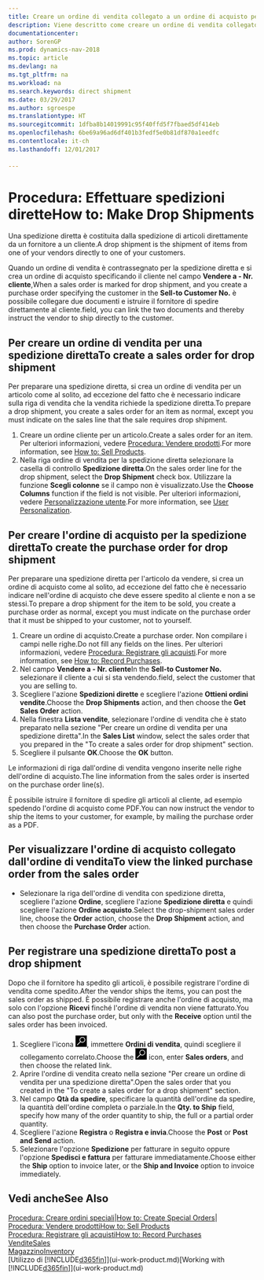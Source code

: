 ```yaml
---
title: Creare un ordine di vendita collegato a un ordine di acquisto per una spedizione diretta
description: Viene descritto come creare un ordine di vendita collegato a un ordine di acquisto per consentire la spedizione diretta dal fornitore al cliente.
documentationcenter: 
author: SorenGP
ms.prod: dynamics-nav-2018
ms.topic: article
ms.devlang: na
ms.tgt_pltfrm: na
ms.workload: na
ms.search.keywords: direct shipment
ms.date: 03/29/2017
ms.author: sgroespe
ms.translationtype: HT
ms.sourcegitcommit: 1dfba8b14019991c95f40ffd5f7fbaed5df414eb
ms.openlocfilehash: 6be69a96ad6df401b3fedf5e0b81df870a1eedfc
ms.contentlocale: it-ch
ms.lasthandoff: 12/01/2017

---
```

# <a name="how-to-make-drop-shipments"></a><span data-ttu-id="cd60d-103">Procedura: Effettuare spedizioni dirette</span><span class="sxs-lookup"><span data-stu-id="cd60d-103">How to: Make Drop Shipments</span></span>
<span data-ttu-id="cd60d-104">Una spedizione diretta è costituita dalla spedizione di articoli direttamente da un fornitore a un cliente.</span><span class="sxs-lookup"><span data-stu-id="cd60d-104">A drop shipment is the shipment of items from one of your vendors directly to one of your customers.</span></span>

<span data-ttu-id="cd60d-105">Quando un ordine di vendita è contrassegnato per la spedizione diretta e si crea un ordine di acquisto specificando il cliente nel campo **Vendere a - Nr. cliente**,</span><span class="sxs-lookup"><span data-stu-id="cd60d-105">When a sales order is marked for drop shipment, and you create a purchase order specifying the customer in the **Sell-to Customer No.**</span></span> <span data-ttu-id="cd60d-106">è possibile collegare due documenti e istruire il fornitore di spedire direttamente al cliente.</span><span class="sxs-lookup"><span data-stu-id="cd60d-106">field, you can link the two documents and thereby instruct the vendor to ship directly to the customer.</span></span>

## <a name="to-create-a-sales-order-for-drop-shipment"></a><span data-ttu-id="cd60d-107">Per creare un ordine di vendita per una spedizione diretta</span><span class="sxs-lookup"><span data-stu-id="cd60d-107">To create a sales order for drop shipment</span></span>
<span data-ttu-id="cd60d-108">Per preparare una spedizione diretta, si crea un ordine di vendita per un articolo come al solito, ad eccezione del fatto che è necessario indicare sulla riga di vendita che la vendita richiede la spedizione diretta.</span><span class="sxs-lookup"><span data-stu-id="cd60d-108">To prepare a drop shipment, you create a sales order for an item as normal, except you must indicate on the sales line that the sale requires drop shipment.</span></span>

1. <span data-ttu-id="cd60d-109">Creare un ordine cliente per un articolo.</span><span class="sxs-lookup"><span data-stu-id="cd60d-109">Create a sales order for an item.</span></span> <span data-ttu-id="cd60d-110">Per ulteriori informazioni, vedere [Procedura: Vendere prodotti](sales-how-sell-products.md).</span><span class="sxs-lookup"><span data-stu-id="cd60d-110">For more information, see [How to: Sell Products](sales-how-sell-products.md).</span></span>
2. <span data-ttu-id="cd60d-111">Nella riga ordine di vendita per la spedizione diretta selezionare la casella di controllo **Spedizione diretta**.</span><span class="sxs-lookup"><span data-stu-id="cd60d-111">On the sales order line for the drop shipment, select the **Drop Shipment** check box.</span></span> <span data-ttu-id="cd60d-112">Utilizzare la funzione **Scegli colonne** se il campo non è visualizzato.</span><span class="sxs-lookup"><span data-stu-id="cd60d-112">Use the **Choose Columns** function if the field is not visible.</span></span> <span data-ttu-id="cd60d-113">Per ulteriori informazioni, vedere [Personalizzazione utente](ui-user-personalization.md).</span><span class="sxs-lookup"><span data-stu-id="cd60d-113">For more information, see [User Personalization](ui-user-personalization.md).</span></span>

## <a name="to-create-the-purchase-order-for-drop-shipment"></a><span data-ttu-id="cd60d-114">Per creare l'ordine di acquisto per la spedizione diretta</span><span class="sxs-lookup"><span data-stu-id="cd60d-114">To create the purchase order for drop shipment</span></span>
<span data-ttu-id="cd60d-115">Per preparare una spedizione diretta per l'articolo da vendere, si crea un ordine di acquisto come al solito, ad eccezione del fatto che è necessario indicare nell'ordine di acquisto che deve essere spedito al cliente e non a se stessi.</span><span class="sxs-lookup"><span data-stu-id="cd60d-115">To prepare a drop shipment for the item to be sold, you create a purchase order as normal, except you must indicate on the purchase order that it must be shipped to your customer, not to yourself.</span></span>

1. <span data-ttu-id="cd60d-116">Creare un ordine di acquisto.</span><span class="sxs-lookup"><span data-stu-id="cd60d-116">Create a purchase order.</span></span> <span data-ttu-id="cd60d-117">Non compilare i campi nelle righe.</span><span class="sxs-lookup"><span data-stu-id="cd60d-117">Do not fill any fields on the lines.</span></span> <span data-ttu-id="cd60d-118">Per ulteriori informazioni, vedere [Procedura: Registrare gli acquisti](purchasing-how-record-purchases.md).</span><span class="sxs-lookup"><span data-stu-id="cd60d-118">For more information, see [How to: Record Purchases](purchasing-how-record-purchases.md).</span></span>
2. <span data-ttu-id="cd60d-119">Nel campo **Vendere a - Nr. cliente**</span><span class="sxs-lookup"><span data-stu-id="cd60d-119">In the **Sell-to Customer No.**</span></span> <span data-ttu-id="cd60d-120">selezionare il cliente a cui si sta vendendo.</span><span class="sxs-lookup"><span data-stu-id="cd60d-120">field, select the customer that you are selling to.</span></span>
3. <span data-ttu-id="cd60d-121">Scegliere l'azione **Spedizioni dirette** e scegliere l'azione **Ottieni ordini vendite**.</span><span class="sxs-lookup"><span data-stu-id="cd60d-121">Choose the **Drop Shipments** action, and then choose the **Get Sales Order** action.</span></span>
4. <span data-ttu-id="cd60d-122">Nella finestra **Lista vendite**, selezionare l'ordine di vendita che è stato preparato nella sezione "Per creare un ordine di vendita per una spedizione diretta".</span><span class="sxs-lookup"><span data-stu-id="cd60d-122">In the **Sales List** window, select the sales order that you prepared in the "To create a sales order for drop shipment" section.</span></span>
5. <span data-ttu-id="cd60d-123">Scegliere il pulsante **OK**.</span><span class="sxs-lookup"><span data-stu-id="cd60d-123">Choose the **OK** button.</span></span>

<span data-ttu-id="cd60d-124">Le informazioni di riga dall'ordine di vendita vengono inserite nelle righe dell'ordine di acquisto.</span><span class="sxs-lookup"><span data-stu-id="cd60d-124">The line information from the sales order is inserted on the purchase order line(s).</span></span>

<span data-ttu-id="cd60d-125">È possibile istruire il fornitore di spedire gli articoli al cliente, ad esempio spedendo l'ordine di acquisto come PDF.</span><span class="sxs-lookup"><span data-stu-id="cd60d-125">You can now instruct the vendor to ship the items to your customer, for example, by mailing the purchase order as a PDF.</span></span>     

## <a name="to-view-the-linked-purchase-order-from-the-sales-order"></a><span data-ttu-id="cd60d-126">Per visualizzare l'ordine di acquisto collegato dall'ordine di vendita</span><span class="sxs-lookup"><span data-stu-id="cd60d-126">To view the linked purchase order from the sales order</span></span>
* <span data-ttu-id="cd60d-127">Selezionare la riga dell'ordine di vendita con spedizione diretta, scegliere l'azione **Ordine**, scegliere l'azione **Spedizione diretta** e quindi scegliere l'azione **Ordine acquisto**.</span><span class="sxs-lookup"><span data-stu-id="cd60d-127">Select the drop-shipment sales order line, choose the **Order** action, choose the **Drop Shipment** action, and then choose the **Purchase Order** action.</span></span>

## <a name="to-post-a-drop-shipment"></a><span data-ttu-id="cd60d-128">Per registrare una spedizione diretta</span><span class="sxs-lookup"><span data-stu-id="cd60d-128">To post a drop shipment</span></span>
<span data-ttu-id="cd60d-129">Dopo che il fornitore ha spedito gli articoli, è possibile registrare l'ordine di vendita come spedito.</span><span class="sxs-lookup"><span data-stu-id="cd60d-129">After the vendor ships the items, you can post the sales order as shipped.</span></span> <span data-ttu-id="cd60d-130">È possibile registrare anche l'ordine di acquisto, ma solo con l'opzione **Ricevi** finché l'ordine di vendita non viene fatturato.</span><span class="sxs-lookup"><span data-stu-id="cd60d-130">You can also post the purchase order, but only with the **Receive** option until the sales order has been invoiced.</span></span>

1. <span data-ttu-id="cd60d-131">Scegliere l'icona ![Cerca pagina o report](media/ui-search/search_small.png "icona Cerca pagina o report"), immettere **Ordini di vendita**, quindi scegliere il collegamento correlato.</span><span class="sxs-lookup"><span data-stu-id="cd60d-131">Choose the ![Search for Page or Report](media/ui-search/search_small.png "Search for Page or Report icon") icon, enter **Sales orders**, and then choose the related link.</span></span>
2. <span data-ttu-id="cd60d-132">Aprire l'ordine di vendita creato nella sezione "Per creare un ordine di vendita per una spedizione diretta".</span><span class="sxs-lookup"><span data-stu-id="cd60d-132">Open the sales order that you created in the "To create a sales order for a drop shipment" section.</span></span>
3. <span data-ttu-id="cd60d-133">Nel campo **Qtà da spedire**, specificare la quantità dell'ordine da spedire, la quantità dell'ordine completa o parziale.</span><span class="sxs-lookup"><span data-stu-id="cd60d-133">In the **Qty. to Ship** field, specify how many of the order quantity to ship, the full or a partial order quantity.</span></span>
4. <span data-ttu-id="cd60d-134">Scegliere l'azione **Registra** o **Registra e invia**.</span><span class="sxs-lookup"><span data-stu-id="cd60d-134">Choose the **Post** or **Post and Send** action.</span></span>
5. <span data-ttu-id="cd60d-135">Selezionare l'opzione **Spedizione** per fatturare in seguito oppure l'opzione **Spedisci e fattura** per fatturare immediatamente.</span><span class="sxs-lookup"><span data-stu-id="cd60d-135">Choose either the **Ship** option to invoice later, or the **Ship and Invoice** option to invoice immediately.</span></span>

## <a name="see-also"></a><span data-ttu-id="cd60d-136">Vedi anche</span><span class="sxs-lookup"><span data-stu-id="cd60d-136">See Also</span></span>
<span data-ttu-id="cd60d-137">[Procedura: Creare ordini speciali](sales-how-to-create-special-orders.md)|</span><span class="sxs-lookup"><span data-stu-id="cd60d-137">[How to: Create Special Orders](sales-how-to-create-special-orders.md)|</span></span>  
[<span data-ttu-id="cd60d-138">Procedura: Vendere prodotti</span><span class="sxs-lookup"><span data-stu-id="cd60d-138">How to: Sell Products</span></span>](sales-how-sell-products.md)  
[<span data-ttu-id="cd60d-139">Procedura: Registrare gli acquisti</span><span class="sxs-lookup"><span data-stu-id="cd60d-139">How to: Record Purchases</span></span>](purchasing-how-record-purchases.md)  
[<span data-ttu-id="cd60d-140">Vendite</span><span class="sxs-lookup"><span data-stu-id="cd60d-140">Sales</span></span>](sales-manage-sales.md)  
[<span data-ttu-id="cd60d-141">Magazzino</span><span class="sxs-lookup"><span data-stu-id="cd60d-141">Inventory</span></span>](inventory-manage-inventory.md)  
<span data-ttu-id="cd60d-142">[Utilizzo di [!INCLUDE[d365fin](includes/d365fin_md.md)]](ui-work-product.md)</span><span class="sxs-lookup"><span data-stu-id="cd60d-142">[Working with [!INCLUDE[d365fin](includes/d365fin_md.md)]](ui-work-product.md)</span></span>

